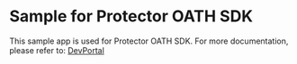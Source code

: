 # Sample for Protector OATH SDK
This sample app is used for Protector OATH SDK.
For more documentation, please refer to: [DevPortal]


[DevPortal]: https://thales-protector-oath-sdk.docs.stoplight.io
